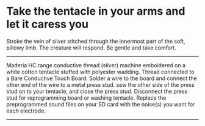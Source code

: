 # Take the tentacle in your arms and let it caress you
 Stroke the vein of silver stitched through the innermost part 
 of the soft, pillowy limb. The creature will respond.
 Be gentle and take comfort.
 
 ------------------------------
 
 Maderia HC range conductive thread (silver) machine emboidered on a white cotton 
 tentacle stuffed with polyester wadding. Thread connected to a Bare Conductive Touch 
 Board. Solder a wire to the board and connect the other end of the wire to a metal 
 press stud. sew the other side of the press stud on to your tentacle, and close the
 press stud. Disconnect the press stud for reprogramming board or washing tentacle.
 Replace the preprogrammed sound files on your SD card with the noise(s) you want for 
 each electrode.
 
 ------------------------------
